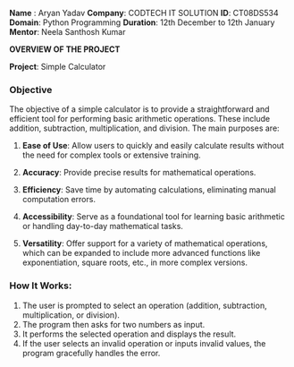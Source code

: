 **Name** : Aryan Yadav
**Company**: CODTECH IT SOLUTION
**ID**: CT08DS534
**Domain**: Python Programming
**Duration**: 12th December to 12th January 
**Mentor**: Neela Santhosh Kumar

**OVERVIEW OF THE PROJECT**

**Project**: Simple Calculator

### Objective
The objective of a simple calculator is to provide a straightforward and efficient tool for performing basic arithmetic operations. These include addition, subtraction, multiplication, and division. The main purposes are:
1. **Ease of Use**: Allow users to quickly and easily calculate results without the need for complex tools or extensive training.
   
2. **Accuracy**: Provide precise results for mathematical operations.

3. **Efficiency**: Save time by automating calculations, eliminating manual computation errors.

4. **Accessibility**: Serve as a foundational tool for learning basic arithmetic or handling day-to-day mathematical tasks.

5. **Versatility**: Offer support for a variety of mathematical operations, which can be expanded to include more advanced functions like exponentiation, square roots, etc., in more complex versions. 


### How It Works:
1. The user is prompted to select an operation (addition, subtraction, multiplication, or division).
2. The program then asks for two numbers as input.
3. It performs the selected operation and displays the result.
4. If the user selects an invalid operation or inputs invalid values, the program gracefully handles the error.

